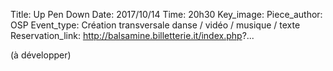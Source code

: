 Title: Up Pen Down
Date: 2017/10/14
Time: 20h30
Key_image:
Piece_author: OSP
Event_type: Création transversale danse / vidéo / musique / texte
Reservation_link: http://balsamine.billetterie.it/index.php?...


 (à développer)
